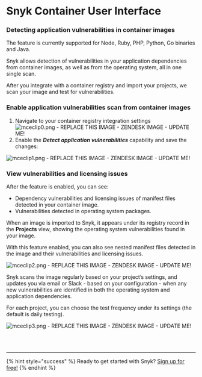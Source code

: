 # Snyk Container User Interface

### Detecting application vulnerabilities in container images

The feature is currently supported for Node, Ruby, PHP, Python, Go binaries and Java.

Snyk allows detection of vulnerabilities in your application dependencies from container images, as well as from the operating system, all in one single scan.

After you integrate with a container registry and import your projects, we scan your image and test for vulnerabilities.

### Enable application vulnerabilities scan from container images

1. Navigate to your container registry integration settings ![mceclip0.png - REPLACE THIS IMAGE - ZENDESK IMAGE - UPDATE ME!](https://support.snyk.io/hc/article_attachments/360008399638/mceclip0.png)
2. Enable the _**Detect application vulnerabilities**_ capability and save the changes:

![mceclip1.png - REPLACE THIS IMAGE - ZENDESK IMAGE - UPDATE ME!](https://support.snyk.io/hc/article_attachments/360008399658/mceclip1.png)

### View vulnerabilities and licensing issues

After the feature is enabled, you can see:

* Dependency vulnerabilities and licensing issues of manifest files detected in your container image.
* Vulnerabilities detected in operating system packages.

When an image is imported to Snyk, it appears under its registry record in the **Projects** view, showing the operating system vulnerabilities found in your image.

With this feature enabled, you can also see nested manifest files detected in the image and their vulnerabilities and licensing issues.

![mceclip2.png - REPLACE THIS IMAGE - ZENDESK IMAGE - UPDATE ME!](https://support.snyk.io/hc/article_attachments/360008315557/mceclip2.png)

Snyk scans the image regularly based on your project’s settings, and updates you via email or Slack - based on your configuration - when any new vulnerabilities are identified in both the operating system and application dependencies.

For each project, you can choose the test frequency under its settings \(the default is daily testing\).

![mceclip3.png - REPLACE THIS IMAGE - ZENDESK IMAGE - UPDATE ME!](https://support.snyk.io/hc/article_attachments/360008399678/mceclip3.png)

 
<br><br><hr>

{% hint style="success" %}
Ready to get started with Snyk? [Sign up for free!](https://snyk.io/login?cta=sign-up&loc=footer&page=support_docs_page)
{% endhint %}